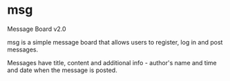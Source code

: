 # msg
Message Board v2.0

msg is a simple message board that allows users to register, log in and post messages.

Messages have title, content and additional info - author's name and time and date when
the message is posted.
